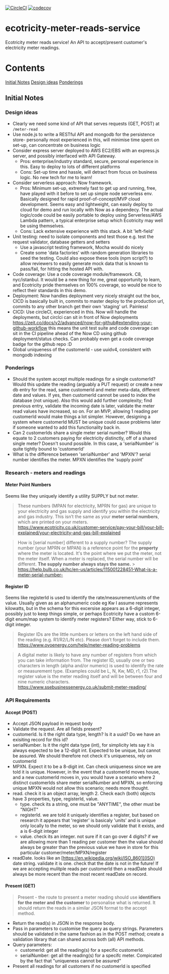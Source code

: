 [![CircleCI](https://circleci.com/gh/mishabruml/ecotricity-meter-reads-service.svg?style=svg&circle-token=03ec99b9a671f59b392d863289ff811e2e995b61)](https://circleci.com/gh/mishabruml/ecotricity-meter-reads-service)
[![codecov](https://codecov.io/gh/mishabruml/ecotricity-meter-reads-service/branch/master/graph/badge.svg?token=8MMOKrNLn0)](https://codecov.io/gh/mishabruml/ecotricity-meter-reads-service)

# ecotricity-meter-reads-service

Ecotricity meter reads service! An API to accept/present customer's electricity meter readings.

# Contents
[Initial Notes](#initial-notes)
[Design ideas](#design-ideas)
[Ponderings](#ponderings)
	
## Initial Notes <a name="initial-notes"></a>

### Design ideas <a name="design-ideas"></a>

- Clearly we need some kind of API that serves requests (GET, POST) at `/meter-read`
- Use node.js to write a RESTful API and mongodb for the persistence store- personally most experienced in this, will minimise time spent on set-up, can concentrate on business logic
- Consider express server deployed to AWS EC2/EBS with an express.js server, and possibly interfaced with API Gateway.
  - Pros: enterprise/industry standard, secure, personal experience in this. Easy to deploy to lots of different platforms
  - Cons: Set-up time and hassle, will detract from focus on business logic. No new tech for me to learn!
- Consider serverless approach: Now framework.
  - Pros: Minimum set-up, extremely fast to get up and running, free, have played with it before to set up simple node serverless env. Basically designed for rapid proof-of-concept/MVP cloud development. Seems easy and lightweight, can easily deploy to cloud for demo and run locally with Now as a dependecy. The actual logic/code could be easily portable to deploy using Serverless/AWS Lambda pattern, a typical enterprise setup which Ecotricity may well be using themselves.
  - Cons: Lack extensive experience with this stack. A bit 'left-field'
- Unit testing: need to isolate components and test those e.g. test the request validator, database getters and setters
  - Use a javascript testing framework, Mocha would do nicely
  - Create some 'data factories' with random generation libraries to seed the testing. Could also expose these tools (npm script?) to allow reviewers to easily generate mock data that is known to pass/fail, for hitting the hosted API with.
- Code coverage: Use a code coverage module/framework. C8, nyc/istanbul. It would be a new thing for me, great opportunity to learn, and Ecotricity pride themselves on 100% coverage, so would be nice to reflect their standards in this demo.
- Deployment: Now handles deployment very nicely straight out the box, CICD is basically built in, commits to master deploy to the production url, commits to any other branch get their own 'staging' url. Painless!
- CICD: Use circleCI, experienced in this. Now will handle the deployments, but circlci can sit in front of Now deployments https://zeit.co/docs/v2/advanced/now-for-github#extending-your-github-workflow this means the unit test suite and code coverage can sit in the CI pipeline ahead of the Now CD using github deployment/status checks. Can probably even get a code coverage badge for the github repo :D
- Global uniqueness of the customerId - use uuidv4, consistent with mongodb indexing

### Ponderings <a name="ponderings"></a>

- Should the system accept multiple readings for a single customerId? Would this update the reading (arguably a PUT request) or create a new db entry for the read, same customerId and meter meta-data, different date and values. If yes, then customerId cannot be used to index the database (not unique). Also this would add further complexity; find previous entry, validate the incoming date is later, validate the meter read values have increased, so on. For an MVP, allowing 1 reading per customerId would make things a lot simpler. However, designing a system where customerId MUST be unique could cause problems later if someone wanted to add this functionality back in.
- Can 2 customerIds share a single meter serial number? Would this equate to 2 customers paying for electricity distinctly, off of a shared single meter? Doesn't sound possible. In this case, a 'serialNumber' is quite tightly bound to 'customerId'
- What is the difference between 'serialNumber' and 'MPXN'? serial number identifies the meter. MPXN identifies the 'supply point'

### Research - meters and readings

#### Meter Point Numbers

Seems like they uniquely identify a utility SUPPLY but not meter.

> These numbers (MPAN for electricity, MPRN for gas) are unique to your electricity and gas supply and identify you within the electricity and gas industry. This isn’t the same as your **meter serial numbers**, which are printed on your meters.
> https://www.ecotricity.co.uk/customer-service/pay-your-bill/your-bill-explained/your-electricity-and-gas-bill-explained

> How is \[serial number\] different to a supply number? The supply number (your MPRN or MPAN) is a reference point for the **property** where the meter is located. It's the point where we put the meter, not the meter itself. When a meter is replaced, the serial number will be different. **The supply number always stays the same.** > https://help.bulb.co.uk/hc/en-us/articles/115001228451-What-is-a-meter-serial-number-

#### Register ID

Seems like registerId is used to identify the rate/measurement/units of the value. Usually given as an alphanumeric code eg Kw I assume represents kilowatts, but in the schema for this excersise appears as a 6-digit integer, possibly just to keep things simple, or perhaps Ecotricity have a custom 6-digit enum/map system to identify meter registers? Either way, stick to 6-digit integer.

> Register IDs are the little numbers or letters on the left hand side of the reading (e.g. R1/R2/L/N etc). Please don’t forget to include them.
> https://www.ovoenergy.com/help/meter-reading-problems

> A digital meter is likely to have any number of registers from which you can take information from. The register ID, usually one or two characters in length (alpha and/or numeric) is used to identify the rate or measurement type. (Examples could be L, N, Kw, MD, r1, r2).The register value is the meter reading itself and will be between four and nine numeric characters.
> https://www.ssebusinessenergy.co.uk/submit-meter-reading/

### API Requirements

#### Accept (POST)

- Accept JSON payload in request body
- Validate the request. Are all fields present?
- customerId. Is it the right data type, length? Is it a uuid? Do we have an exisiting record for this id?
- serialNumber. Is it the right data type (int), for simplicity lets say it is always expected to be a 12-digit int. Expected to be unique, but cannot be assured. We should therefore not check it's uniqueness, rely on customerId
- MPXN. Expect it to be a 8-digit int. Can check uniqueness since we are told it is unique. However, in the event that a customerId moves house, and a new customerId moves in, you would have a scenario where 2 distinct customerIds share meter serialNumber and MPXN, so enforcing unique MPXN would not allow this scenario; needs more thought.
- read. check it is an object array, length 2. Check each (both) objects have 3 properties, type, registerId, value.
  - type. check its a string, one must be "ANYTIME", the other must be "NIGHT"
  - registerId. we are told it uniquely identifies a register, but based on research it appears that 'register' is basicaly 'units' and is unique only locally to the meter, so we should only validate that it exists, and a is 6-digit integer
  - value. check its an integer. not sure if it can go over 4 digits? if we are allowing more than 1 reading per customer then the value should always be greater than the previous value we have in store for this particular customer/meter/MPXN/register
- readDate. looks like an [https://en.wikipedia.org/wiki/ISO_8601](ISO) date string. validate it is one. check that the date is not in the future! If we are accepting mulitple reads per customerId then a readDate should always be more recent than the most recent readDate on record.

#### Present (GET)

> Present - the route to present a meter reading should use **identifiers for the meter and the customer** to personalise what is returned. It should return the reads in a similar JSON format to the accept method.

- Return the read(s) in JSON in the response body.
- Pass in parameters to customise the query as query strings. Parameters should be validated in the same fashion as in the POST method; create a validation library that can shared across both (all) API methods.
- Query parameters:
  - customerId: get all the reading(s) for a specific customerId.
  - serialNumber: get all the reading(s) for a specifc meter. Compicated by the fact that "uniqueness cannot be assured"
- Present all readings for all customers if no customerId is specified
